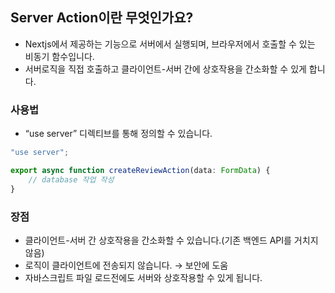 ## Server Action이란 무엇인가요?

- Nextjs에서 제공하는 기능으로 서버에서 실행되며, 브라우저에서 호출할 수 있는 비동기 함수입니다.
- 서버로직을 직접 호출하고 클라이언트-서버 간에 상호작용을 간소화할 수 있게 합니다.

### 사용법

- “use server” 디렉티브를 통해 정의할 수 있습니다.

```jsx
"use server";

export async function createReviewAction(data: FormData) {
	// database 작업 작성
}
```

### 장점

- 클라이언트-서버 간 상호작용을 간소화할 수 있습니다.(기존 백엔드 API를 거치지않음)
- 로직이 클라이언트에 전송되지 않습니다. → 보안에 도움
- 자바스크립트 파일 로드전에도 서버와 상호작용할 수 있게 됩니다.